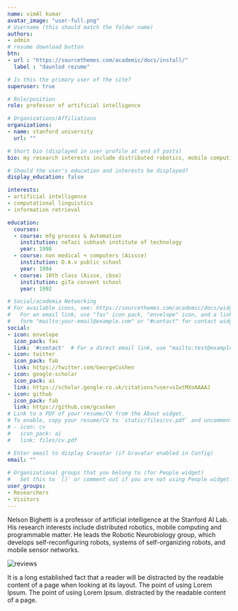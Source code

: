 ```yaml
---
name: vimAl kumar
avatar_image: "user-full.png"
# Username (this should match the folder name)
authors:
- admin
# resume download button
btn:
- url : "https://sourcethemes.com/academic/docs/install/"
  label : "daunlod rezume"

# Is this the primary user of the site?
superuser: true

# Role/position
role: professor of artificial intelligence

# Organizations/Affiliations
organizations:
- name: stanford university
  url: ""

# Short bio (displayed in user profile at end of posts)
bio: my research interests include distributed robotics, mobile computing and programmable matter.

# Should the user's education and interests be displayed?
display_education: false

interests:
- artificial intelligence
- computational linguistics
- information retrieval

education:
  courses:
  - course: mfg process & Automation
    institution: neTazi subhash institute of technology
    year: 1998
  - course: non medical + computers (Aissce)
    institution: D.A.v public school
    year: 1994
  - course: 10th class (Aisse, cbse)
    institution: giTa convent school
    year: 1992

# Social/academia Networking
# For available icons, see: https://sourcethemes.com/academic/docs/widgets/#icons
#   For an email link, use "fas" icon pack, "envelope" icon, and a link in the
#   form "mailto:your-email@example.com" or "#contact" for contact widget.
social:
- icon: envelope
  icon_pack: fas
  link: '#contact'  # For a direct email link, use "mailto:test@example.org".
- icon: twitter
  icon_pack: fab
  link: https://twitter.com/GeorgeCushen
- icon: google-scholar
  icon_pack: ai
  link: https://scholar.google.co.uk/citations?user=sIwtMXoAAAAJ
- icon: github
  icon_pack: fab
  link: https://github.com/gcushen
# Link to a PDF of your resume/CV from the About widget.
# To enable, copy your resume/CV to `static/files/cv.pdf` and uncomment the lines below.  
# - icon: cv
#   icon_pack: ai
#   link: files/cv.pdf

# Enter email to display Gravatar (if Gravatar enabled in Config)
email: ""
  
# Organizational groups that you belong to (for People widget)
#   Set this to `[]` or comment out if you are not using People widget.  
user_groups:
- Researchers
- Visitors
---
```


Nelson Bighetti is a professor of artificial intelligence at the Stanford AI Lab. His research interests include distributed robotics, mobile computing and programmable matter. He leads the Robotic Neurobiology group, which develops self-reconfiguring robots, systems of self-organizing robots, and mobile sensor networks.

![reviews](../../img/certifacates.jpg)

It is a long established fact that a reader will be distracted by the readable content of a page when looking at its layout. The point of using Lorem Ipsum. The point of using Lorem Ipsum. distracted by the readable content of a page.
